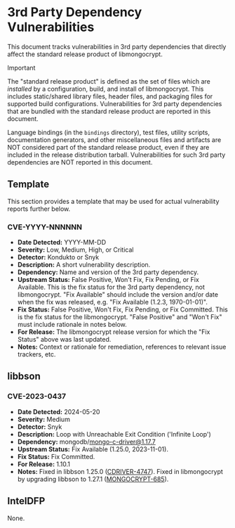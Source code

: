 # 3rd Party Dependency Vulnerabilities

This document tracks vulnerabilities in 3rd party dependencies that directly affect the standard release product of libmongocrypt.

> [!IMPORTANT]
> The "standard release product" is defined as the set of files which are _installed_ by a configuration, build, and install of libmongocrypt. This includes static/shared library files, header files, and packaging files for supported build configurations. Vulnerabilities for 3rd party dependencies that are bundled with the standard release product are reported in this document.
>
> Language bindings (in the `bindings` directory), test files, utility scripts, documentation generators, and other miscellaneous files and artifacts are NOT considered part of the standard release product, even if they are included in the release distribution tarball. Vulnerabilities for such 3rd party dependencies are NOT reported in this document.

## Template

This section provides a template that may be used for actual vulnerability reports further below.

### CVE-YYYY-NNNNNN

- **Date Detected:** YYYY-MM-DD
- **Severity:** Low, Medium, High, or Critical
- **Detector:** Kondukto or Snyk
- **Description:** A short vulnerability description.
- **Dependency:** Name and version of the 3rd party dependency.
- **Upstream Status:** False Positive, Won't Fix, Fix Pending, or Fix Available. This is the fix status for the 3rd party dependency, not libmongocrypt. "Fix Available" should include the version and/or date when the fix was released, e.g. "Fix Available (1.2.3, 1970-01-01)".
- **Fix Status:** False Positive, Won't Fix, Fix Pending, or Fix Committed. This is the fix status for the libmongocrypt. "False Positive" and "Won't Fix" must include rationale in notes below.
- **For Release:** The libmongocrypt release version for which the "Fix Status" above was last updated.
- **Notes:** Context or rationale for remediation, references to relevant issue trackers, etc.

## libbson

### CVE-2023-0437

- **Date Detected:** 2024-05-20
- **Severity:** Medium
- **Detector:** Snyk
- **Description:** Loop with Unreachable Exit Condition ('Infinite Loop')
- **Dependency:** mongodb/mongo-c-driver@1.17.7
- **Upstream Status:** Fix Available (1.25.0, 2023-11-01).
- **Fix Status:** Fix Committed.
- **For Release:** 1.10.1
- **Notes:** Fixed in libbson 1.25.0 ([CDRIVER-4747](https://jira.mongodb.org/browse/CDRIVER-4747)). Fixed in libmongocrypt by upgrading libbson to 1.27.1 ([MONGOCRYPT-685](https://jira.mongodb.org/browse/MONGOCRYPT-685)).

## IntelDFP

None.

